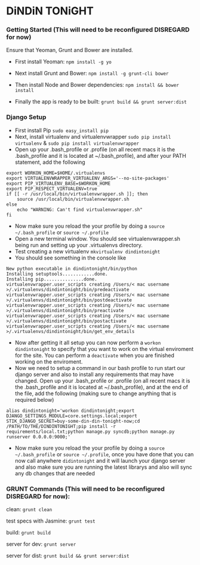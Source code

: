 # DiNDiN TONiGHT

### Getting Started (This will need to be reconfigured DISREGARD for now)
Ensure that Yeoman, Grunt and Bower are installed.

* First install Yeoman:
    `npm install -g yo`

* Next install Grunt and Bower:
    `npm install -g grunt-cli bower`

* Then install Node and Bower dependencies:
    `npm install && bower install`

* Finally the app is ready to be built:
    `grunt build && grunt server:dist`

### Django Setup

* First install Pip `sudo easy_install pip`
* Next, install virtualenv and virtualenvwrapper `sudo pip install virtualenv` &  `sudo pip install virtualenvwrapper`
* Open up your .bash_profile or .profile (on all recent macs it is the .bash_profile and it is located at ~/.bash_profile), and after your PATH statement, add the following
```
export WORKON_HOME=$HOME/.virtualenvs
export VIRTUALENVWRAPPER_VIRTUALENV_ARGS='--no-site-packages'
export PIP_VIRTUALENV_BASE=$WORKON_HOME
export PIP_RESPECT_VIRTUALENV=true
if [[ -r /usr/local/bin/virtualenvwrapper.sh ]]; then
    source /usr/local/bin/virtualenvwrapper.sh
else
    echo "WARNING: Can't find virtualenvwrapper.sh"
fi
```
* Now make sure you reload the your profile by doing a `source ~/.bash_profile` or `source ~/.profile`
* Open a new terminal window. You should see virtualenvwrapper.sh being run and setting up your .virtualenvs directory.
* Test creating a new virtualenv `mkvirtualenv dindintonight`
* You should see something in the console like
```
New python executable in dindintonight/bin/python
Installing setuptools............done.
Installing pip...............done.
virtualenvwrapper.user_scripts creating /Users/< mac username >/.virtualenvs/dindintonight/bin/predeactivate
virtualenvwrapper.user_scripts creating /Users/< mac username >/.virtualenvs/dindintonight/bin/postdeactivate
virtualenvwrapper.user_scripts creating /Users/< mac username >/.virtualenvs/dindintonight/bin/preactivate
virtualenvwrapper.user_scripts creating /Users/< mac username >/.virtualenvs/dindintonight/bin/postactivate
virtualenvwrapper.user_scripts creating /Users/< mac username >/.virtualenvs/dindintonight/bin/get_env_details
```
* Now after getting it all setup you can now perform a `workon dindintonight` to specify that you want to work on the virtual enviroment for the site. You can perform a `deactivate` when you are finished working on the enviroment.
* Now we need to setup a command in our bash profile to run start our django server and also to install any requirements that may have changed. Open up your .bash_profile or .profile (on all recent macs it is the .bash_profile and it is located at ~/.bash_profile), and at the end of the file, add the following (making sure to change anything that is required below)
```
alias dindintonight='workon dindintonight;export DJANGO_SETTINGS_MODULE=core.settings.local;export STIK_DJANGO_SECRET=buy-some-din-din-tonight-now;cd /PATH/TO/THE/DINDINTONIGHT;pip install -r requirements/local.txt;python manage.py syncdb;python manage.py runserver 0.0.0.0:9000;'
```
* Now make sure you reload the your profile by doing a `source ~/.bash_profile` or `source ~/.profile`, once you have done that you can now call anywhere `didintonight` and it will launch your django server and also make sure you are running the latest librarys and also will sync any db changes that are needed

### GRUNT Commands (This will need to be reconfigured DISREGARD for now):
clean:
    `grunt clean`

test specs with Jasmine:
    `grunt test`

build:
    `grunt build`

server for dev:
    `grunt server`

server for dist:
    `grunt build && grunt server:dist`
